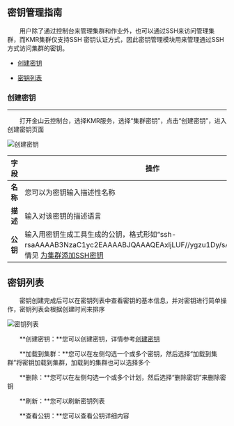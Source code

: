 ## 密钥管理指南


　　用户除了通过控制台来管理集群和作业外，也可以通过SSH来访问管理集群，而KMR集群仅支持SSH 密钥认证方式，因此密钥管理模块用来管理通过SSH方式访问集群的密钥。

* [创建密钥](#chuang_jian_mi_yao)

* [密钥列表](mi_yao_lie_biao.md)

<h3 name="chuang_jian_mi_yao" id="chuang_jian_mi_yao">创建密钥</h3>


---



　　打开金山云控制台，选择KMR服务，选择“集群密钥”，点击“创建密钥”，进入创建密钥页面

![创建密钥](http://kmr-bj.ks3-cn-beijing.ksyun.com/doc_pic/mygl1.png)

| 字段 | 操作 |
| -- | -- |
| **名称** | 您可以为密钥输入描述性名称 |
| **描述** | 输入对该密钥的描述语言 |
| **公钥** | 输入用密钥生成工具生成的公钥，格式形如“ssh-rsaAAAAB3NzaC1yc2EAAAABJQAAAQEAxljLUF//ygzu1Dy/sArs1hpoN……”详情见 [为集群添加SSH密钥](tian_jia_ssh_mi_yao.md) |


## 密钥列表

　　密钥创建完成后可以在密钥列表中查看密钥的基本信息，并对密钥进行简单操作，密钥列表会根据创建时间来排序

![密钥列表](http://kmr-bj.ks3-cn-beijing.ksyun.com/doc_pic/mygl2.png)

　　**创建密钥：**您可以创建密钥，详情参考[创建密钥](chuang_jian_mi_yao.md)
  
　　**加载到集群：**您可以在左侧勾选一个或多个密钥，然后选择“加载到集群”将密钥加载到集群，加载到的集群也可以选择多个
  
　　**删除：**您可以在左侧勾选一个或多个计划，然后选择“删除密钥”来删除密钥
  
　　**刷新：**您可以刷新密钥列表
  
　　**查看公钥：**您可以查看公钥详细内容